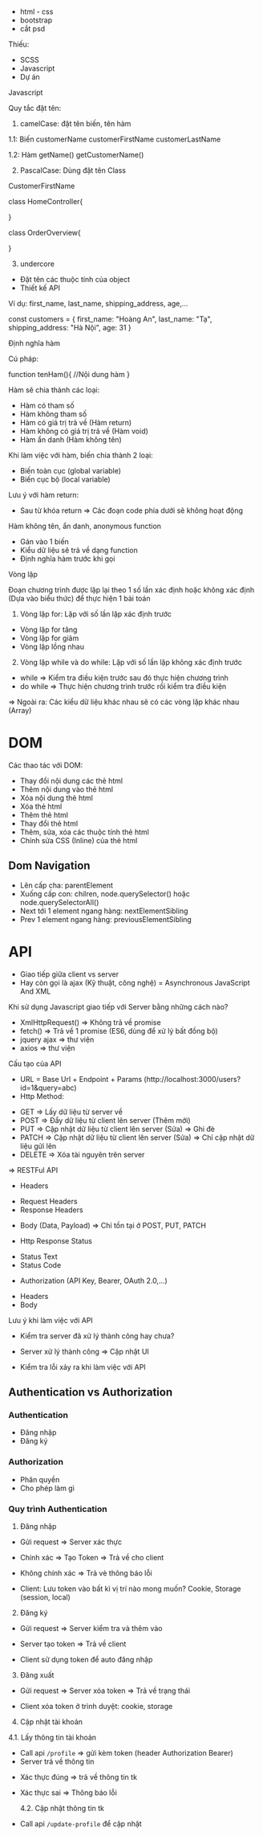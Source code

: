 - html - css
- bootstrap
- cắt psd

Thiếu:

- SCSS
- Javascript
- Dự án

Javascript

Quy tắc đặt tên:

1. camelCase: đặt tên biến, tên hàm

1.1: Biến
customerName
customerFirstName
customerLastName

1.2: Hàm
getName()
getCustomerName()

2. PascalCase: Dùng đặt tên Class

CustomerFirstName

class HomeController{

}

class OrderOverview{

}

3. undercore

- Đặt tên các thuộc tính của object
- Thiết kế API

Ví dụ: first_name, last_name, shipping_address, age,...

const customers = {
first_name: "Hoàng An",
last_name: "Tạ",
shipping_address: "Hà Nội",
age: 31
}

Định nghĩa hàm

Cú pháp:

function tenHam(){
//Nội dung hàm
}

Hàm sẽ chia thành các loại:

- Hàm có tham số
- Hàm không tham số
- Hàm có giá trị trả về (Hàm return)
- Hàm không có giá trị trả về (Hàm void)
- Hàm ẩn danh (Hàm không tên)

Khi làm việc với hàm, biến chia thành 2 loại:

- Biến toàn cục (global variable)
- Biến cục bộ (local variable)

Lưu ý với hàm return:

- Sau từ khóa return => Các đoạn code phía dưới sẽ không hoạt động

Hàm không tên, ẩn danh, anonymous function

- Gán vào 1 biến
- Kiểu dữ liệu sẽ trả về dạng function
- Định nghĩa hàm trước khi gọi

Vòng lặp

Đoạn chương trình được lặp lại theo 1 số lần xác định hoặc không xác định (Dựa vào biểu thức) để thực hiện 1 bài toán

1. Vòng lặp for: Lặp với số lần lặp xác định trước

- Vòng lặp for tăng
- Vòng lặp for giảm
- Vòng lặp lồng nhau

2. Vòng lặp while và do while: Lặp với số lần lặp không xác định trước

- while => Kiểm tra điều kiện trước sau đó thực hiện chương trình
- do while => Thực hiện chương trình trước rồi kiểm tra điều kiện

=> Ngoài ra: Các kiểu dữ liệu khác nhau sẽ có các vòng lặp khác nhau (Array)

# DOM

Các thao tác với DOM:

- Thay đổi nội dung các thẻ html
- Thêm nội dung vào thẻ html
- Xóa nội dung thẻ html
- Xóa thẻ html
- Thêm thẻ html
- Thay đổi thẻ html
- Thêm, sửa, xóa các thuộc tính thẻ html
- Chính sửa CSS (Inline) của thẻ html

## Dom Navigation

- Lên cấp cha: parentElement
- Xuống cấp con: chilren, node.querySelector() hoặc node.querySelectorAll()
- Next tới 1 element ngang hàng: nextElementSibling
- Prev 1 element ngang hàng: previousElementSibling

# API

- Giao tiếp giữa client vs server
- Hay còn gọi là ajax (Kỹ thuật, công nghệ) = Asynchronous JavaScript And XML

Khi sử dụng Javascript giao tiếp với Server bằng những cách nào?

- XmlHttpRequest() => Không trả về promise
- fetch() => Trả về 1 promise (ES6, dùng để xử lý bất đồng bộ)
- jquery ajax => thư viện
- axios => thư viện

Cấu tạo của API

- URL = Base Url + Endpoint + Params (http://localhost:3000/users?id=1&query=abc)
- Http Method:

* GET => Lấy dữ liệu từ server về
* POST => Đẩy dữ liệu từ client lên server (Thêm mới)
* PUT => Cập nhật dữ liệu từ client lên server (Sửa) => Ghi đè
* PATCH => Cập nhật dữ liệu từ client lên server (Sửa) => Chỉ cập nhật dữ liệu gửi lên
* DELETE => Xóa tài nguyên trên server

=> RESTFul API

- Headers

* Request Headers
* Response Headers

- Body (Data, Payload) => Chỉ tồn tại ở POST, PUT, PATCH

- Http Response Status

* Status Text
* Status Code

- Authorization (API Key, Bearer, OAuth 2.0,...)

* Headers
* Body

Lưu ý khi làm việc với API

- Kiểm tra server đã xử lý thành công hay chưa?

- Server xử lý thành công => Cập nhật UI

- Kiểm tra lỗi xảy ra khi làm việc với API

## Authentication vs Authorization

### Authentication

- Đăng nhập
- Đăng ký

### Authorization

- Phân quyền
- Cho phép làm gì

### Quy trình Authentication

1. Đăng nhập

- Gửi request => Server xác thực

* Chính xác => Tạo Token => Trả về cho client

* Không chính xác => Trả vè thông báo lỗi

- Client: Lưu token vào bất kì vị trí nào mong muốn? Cookie, Storage (session, local)

2. Đăng ký

- Gửi request => Server kiểm tra và thêm vào

- Server tạo token => Trả về client

- Client sử dụng token để auto đăng nhập

3. Đăng xuất

- Gửi request => Server xóa token => Trả về trạng thái

- Client xóa token ở trình duyệt: cookie, storage

4. Cập nhật tài khoản

4.1. Lấy thông tin tài khoản

- Call api `/profile` => gửi kèm token (header Authorization Bearer)
- Server trả về thông tin

* Xác thực đúng => trả về thông tin tk
* Xác thực sai => Thông báo lỗi

  4.2. Cập nhật thông tin tk

- Call api `/update-profile` để cập nhật
